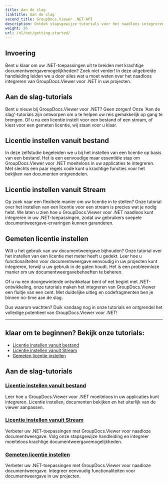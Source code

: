 ```yaml
---
title: Aan de slag
linktitle: Aan de slag
second_title: GroupDocs.Viewer .NET-API
description: Ontdek stapsgewijze tutorials voor het naadloos integreren van GroupDocs.Viewer voor .NET in uw applicaties. Leer licenties instellen en het uiterlijk van de kijker aanpassen.
weight: 26
url: /nl/net/getting-started/
---
```


## Invoering

Bent u klaar om uw .NET-toepassingen uit te breiden met krachtige documentweergavemogelijkheden? Zoek niet verder! In deze uitgebreide handleiding leiden we u door alles wat u moet weten over het naadloos integreren van GroupDocs.Viewer voor .NET in uw projecten.

## Aan de slag-tutorials

Bent u nieuw bij GroupDocs.Viewer voor .NET? Geen zorgen! Onze 'Aan de slag'-tutorials zijn ontworpen om u te helpen uw reis gemakkelijk op gang te brengen. Of u nu een licentie instelt voor een bestand of een stream, of kiest voor een gemeten licentie, wij staan voor u klaar.

## Licentie instellen vanuit bestand

In deze zelfstudie begeleiden we u bij het instellen van een licentie op basis van een bestand. Het is een eenvoudige maar essentiële stap om GroupDocs.Viewer voor .NET moeiteloos in uw applicaties te integreren. Met slechts een paar regels code kunt u krachtige functies voor het bekijken van documenten ontgrendelen.

## Licentie instellen vanuit Stream

Op zoek naar een flexibele manier om uw licentie in te stellen? Onze tutorial over het instellen van een licentie voor een stream is precies wat je nodig hebt. We laten u zien hoe u GroupDocs.Viewer voor .NET naadloos kunt integreren in uw .NET-toepassingen, zodat uw gebruikers soepele documentweergave-ervaringen kunnen garanderen.

## Gemeten licentie instellen

Wilt u het gebruik van uw documentweergave bijhouden? Onze tutorial over het instellen van een licentie met meter heeft u gedekt. Leer hoe u functionaliteiten voor documentweergave eenvoudig in uw projecten kunt integreren, terwijl u uw gebruik in de gaten houdt. Het is een probleemloze manier om uw documentweergavebehoeften te beheren.

Of u nu een doorgewinterde ontwikkelaar bent of net begint met .NET-ontwikkeling, onze tutorials maken het integreren van GroupDocs.Viewer een fluitje van een cent. Met duidelijke uitleg en codefragmenten ben je binnen no-time aan de slag.

Dus waarom wachten? Duik vandaag nog in onze tutorials en ontgrendel het volledige potentieel van GroupDocs.Viewer voor .NET!

---

## klaar om te beginnen? Bekijk onze tutorials:

- [Licentie instellen vanuit bestand](./set-license-from-file/)
- [Licentie instellen vanuit Stream](./set-license-from-stream/)
- [Gemeten licentie instellen](./set-metered-license/)

## Aan de slag-tutorials
### [Licentie instellen vanuit bestand](./set-license-from-file/)
Leer hoe u GroupDocs.Viewer voor .NET moeiteloos in uw applicaties kunt integreren. Licentie instellen, documenten bekijken en het uiterlijk van de viewer aanpassen.
### [Licentie instellen vanuit Stream](./set-license-from-stream/)
Verbeter uw .NET-toepassingen met GroupDocs.Viewer voor naadloze documentweergave. Volg onze stapsgewijze handleiding en integreer moeiteloos krachtige documentweergavemogelijkheden.
### [Gemeten licentie instellen](./set-metered-license/)
Verbeter uw .NET-toepassingen met GroupDocs.Viewer voor naadloze documentweergave. Integreer eenvoudig functionaliteiten voor documentweergave in uw projecten.